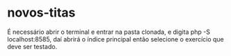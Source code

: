 # novos-titas
É necessário abrir o terminal e entrar na pasta clonada, e digita php -S localhost:8585, daí abrirá o índice principal então selecione o exercício que deve ser testado. 

